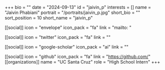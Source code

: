 +++
bio = "" 
date = "2024-09-13" 
id = "jaivin_p" 
interests = [] 
name = "Jaivin Phabiani" 
portrait = "/portraits/jaivin_p.jpg" 
short_bio = "" 
sort_position = 10
 short_name = "jaivin_p" 

[[social]] 
    icon = "envelope" 
    icon_pack = "fa" 
    link = "mailto: "

 [[social]] 
    icon = "twitter" 
    icon_pack = "fa" 
    link = "" 

[[social]] 
    icon = "google-scholar" 
    icon_pack = "ai" 
    link = "" 

[[social]] 
    icon = "github" 
    icon_pack = "fa" 
    link = "https://github.com/" 
[[organizations]] 
     name = "UC Santa Cruz" 
      role = "High School Intern" 
+++
